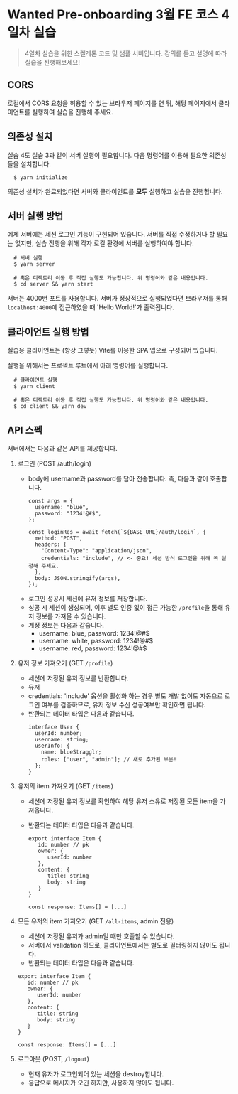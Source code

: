 # Wanted Pre-onboarding 3월 FE 코스 4일차 실습

> 4일차 실습을 위한 스켈레톤 코드 및 샘플 서버입니다. 강의를 듣고 설명에 따라 실습을 진행해보세요!

## CORS

로컬에서 CORS 요청을 허용할 수 있는 브라우저 페이지를 연 뒤, 해당 페이지에서 클라이언트를 실행하여 실습을 진행해 주세요.

## 의존성 설치

실습 4도 실습 3과 같이 서버 실행이 필요합니다.
다음 명령어를 이용해 필요한 의존성들을 설치합니다.

```shell
  $ yarn initialize
```

의존성 설치가 완료되었다면 서버와 클라이언트를 **모두** 실행하고 실습을 진행합니다.

## 서버 실행 방법

예제 서버에는 세션 로그인 기능이 구현되어 있습니다.
서버를 직접 수정하거나 할 필요는 없지만, 실습 진행을 위해 각자 로컬 환경에 서버를 실행하여야 합니다.

```shell
  # 서버 실행
  $ yarn server

  # 혹은 디렉토리 이동 후 직접 실행도 가능합니다. 위 명령어와 같은 내용입니다.
  $ cd server && yarn start
```

서버는 4000번 포트를 사용합니다. 서버가 정상적으로 실행되었다면 브라우저를 통해 `localhost:4000`에 접근하였을 때 'Hello World!'가 출력됩니다.

## 클라이언트 실행 방법

실습용 클라이언트는 (항상 그렇듯) Vite를 이용한 SPA 앱으로 구성되어 있습니다.

실행을 위해서는 프로젝트 루트에서 아래 명령어를 실행합니다.

```shell
  # 클라이언트 실행
  $ yarn client

  # 혹은 디렉토리 이동 후 직접 실행도 가능합니다. 위 명령어와 같은 내용입니다.
  $ cd client && yarn dev
```

## API 스펙

서버에서는 다음과 같은 API를 제공합니다.

1. 로그인 (POST /auth/login)

   - body에 username과 password를 담아 전송합니다. 즉, 다음과 같이 호출합니다.
     ```tsx
     const args = {
       username: "blue",
       password: "1234!@#$",
     };

     const loginRes = await fetch(`${BASE_URL}/auth/login`, {
       method: "POST",
       headers: {
         "Content-Type": "application/json",
         credentials: "include", // <- 중요! 세션 방식 로그인을 위해 꼭 설정해 주세요.
       },
       body: JSON.stringify(args),
     });
     ```
   - 로그인 성공시 세션에 유저 정보를 저장합니다.
   - 성공 시 세션이 생성되며, 이후 별도 인증 없이 접근 가능한 `/profile`을 통해 유저 정보를 가져올 수 있습니다.
   - 계정 정보는 다음과 같습니다.
     - username: blue, password: 1234!@#$
     - username: white, password: 1234!@#$
     - username: red, password: 1234!@#$

2. 유저 정보 가져오기 (GET `/profile`)

   - 세션에 저장된 유저 정보를 반환합니다.
   - 유저
   - credentials: 'include' 옵션을 활성화 하는 경우 별도 개발 없이도 자동으로 로그인 여부를 검증하므로, 유저 정보 수신 성공여부만 확인하면 됩니다.
   - 반환되는 데이터 타입은 다음과 같습니다.
     ```tsx
     interface User {
       userId: number;
       username: string;
       userInfo: {
         name: blueStragglr;
         roles: ["user", "admin"]; // 새로 추가된 부분!
       };
     }
     ```

3. 유저의 item 가져오기 (GET `/items`)

   - 세션에 저장된 유저 정보를 확인하여 해당 유저 소유로 저장된 모든 item을 가져옵니다.
   - 반환되는 데이터 타입은 다음과 같습니다.

     ```tsx
     export interface Item {
        id: number // pk
        owner: {
           userId: number
        },
        content: {
           title: string
           body: string
        }
     }

     const response: Items[] = [...]
     ```

4. 모든 유저의 item 가져오기 (GET `/all-items`, admin 전용)

   - 세션에 저장된 유저가 admin일 때만 호출할 수 있습니다.
   - 서버에서 validation 하므로, 클라이언트에서는 별도로 필터링하지 않아도 됩니다.
   - 반환되는 데이터 타입은 다음과 같습니다.

   ```tsx
   export interface Item {
      id: number // pk
      owner: {
         userId: number
      },
      content: {
         title: string
         body: string
      }
   }

   const response: Items[] = [...]
   ```

5. 로그아웃 (POST, `/logout`)
   - 현재 유저가 로그인되어 있는 세션을 destroy합니다.
   - 응답으로 메시지가 오긴 하지만, 사용하지 않아도 됩니다.
